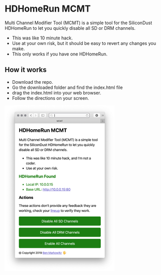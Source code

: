 # HDHomeRun MCMT
Multi Channel Modifier Tool (MCMT) is a simple tool for the SiliconDust HDHomeRun to let you quickly disable all SD or DRM channels.

- This was like 10 minute hack.
- Use at your own risk, but it should be easy to revert any changes you make.
- This only works if you have one HDHomeRun.

## How it works
- Download the repo.
- Go the downloaded folder and find the index.html file
- drag the index.html into your web browser.
- Follow the directions on your screen.

 <img src="https://raw.githubusercontent.com/bpmarkowitz/MCMT/master/screenshot.png" width="350" alt="screenshot">

